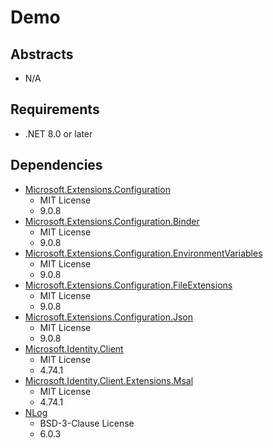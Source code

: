 # Demo

## Abstracts

* N/A

## Requirements

* .NET 8.0 or later

## Dependencies

* [Microsoft.Extensions.Configuration](https://dotnet.microsoft.com)
  * MIT License
  * 9.0.8
* [Microsoft.Extensions.Configuration.Binder](https://dotnet.microsoft.com)
  * MIT License
  * 9.0.8
* [Microsoft.Extensions.Configuration.EnvironmentVariables](https://dotnet.microsoft.com)
  * MIT License
  * 9.0.8
* [Microsoft.Extensions.Configuration.FileExtensions](https://dotnet.microsoft.com)
  * MIT License
  * 9.0.8
* [Microsoft.Extensions.Configuration.Json](https://dotnet.microsoft.com)
  * MIT License
  * 9.0.8
* [Microsoft.Identity.Client](https://github.com/AzureAD/microsoft-authentication-library-for-dotnet)
  * MIT License
  * 4.74.1
* [Microsoft.Identity.Client.Extensions.Msal](https://github.com/AzureAD/microsoft-authentication-library-for-dotnet)
  * MIT License
  * 4.74.1
* [NLog](https://github.com/NLog/NLog)
  * BSD-3-Clause License
  * 6.0.3